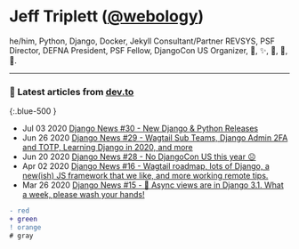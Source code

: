 # Jeff Triplett (<a href="https://twitter.com/webology">@webology</a>)
he/him, Python, Django, Docker, Jekyll Consultant/Partner REVSYS, PSF Director, DEFNA President, PSF Fellow, DjangoCon US Organizer, 🏀, ✨, 💪, 🏃, 🤖.
<hr>

### 📝 Latest articles from [dev.to](https://dev.to/jefftriplett)
{:.blue-500 }

* Jul 03 2020 [Django News #30 - New Django & Python Releases](https://dev.to/djangonews/django-news-30-new-django-python-releases-e0p) 
* Jun 26 2020 [Django News #29 - Wagtail Sub Teams, Django Admin 2FA and TOTP, Learning Django in 2020, and more](https://dev.to/djangonews/django-news-28-wagtail-sub-teams-django-admin-2fa-and-totp-learning-django-in-2020-and-more-jun-26th-2020-2lm2) 
* Jun 20 2020 [Django News #28 - No DjangoCon US this year ☹](https://dev.to/djangonews/django-news-28-no-djangocon-us-this-year-4443) 
* Apr 02 2020 [Django News #16 - Wagtail roadmap, lots of Django, a new(ish) JS framework that we like, and more working remote tips.](https://dev.to/djangonews/django-news-16-wagtail-roadmap-lots-of-django-a-new-ish-js-framework-that-we-like-and-more-working-remote-tips-5an3) 
* Mar 26 2020 [Django News #15 - 🎉 Async views are in Django 3.1. What a week, please wash your hands!](https://dev.to/djangonews/django-news-issue-15-async-views-are-in-django-3-1-what-a-week-please-wash-your-hands-30g4) 

```diff
- red
+ green
! orange
# gray
```
